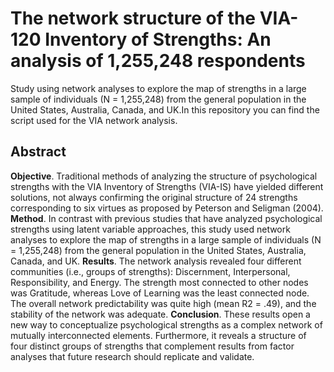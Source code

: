# The network structure of the VIA-120 Inventory of Strengths: An analysis of 1,255,248 respondents
Study using network analyses to explore the map of strengths in a large sample of individuals (N = 1,255,248) from the general population in the United States, Australia, Canada, and UK.In this repository you can find the script used for the VIA network analysis.

## Abstract
**Objective**. Traditional methods of analyzing the structure of psychological strengths with the VIA Inventory of Strengths (VIA-IS) have yielded different solutions, not always confirming the original structure of 24 strengths corresponding to six virtues as proposed by Peterson and Seligman (2004).
**Method**. In contrast with previous studies that have analyzed psychological strengths using latent variable approaches, this study used network analyses to explore the map of strengths in a large sample of individuals (N = 1,255,248) from the general population in the United States, Australia, Canada, and UK.
**Results**. The network analysis revealed four different communities (i.e., groups of strengths): Discernment, Interpersonal, Responsibility, and Energy. The strength most connected to other nodes was Gratitude, whereas Love of Learning was the least connected node. The overall network predictability was quite high (mean R2 = .49), and the stability of the network was adequate.
**Conclusion**. These results open a new way to conceptualize psychological strengths as a complex network of mutually interconnected elements. Furthermore, it reveals a structure of four distinct groups of strengths that complement results from factor analyses that future research should replicate and validate.
